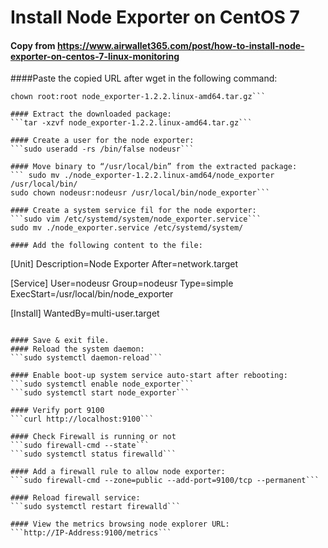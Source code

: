 # Install Node Exporter on CentOS 7

#### Copy from https://www.airwallet365.com/post/how-to-install-node-exporter-on-centos-7-linux-monitoring
####Paste the copied URL after wget in the following command:
```wget https://github.com/prometheus/node_exporter/releases/download/v1.2.2/node_exporter-1.2.2.linux-amd64.tar.gz
chown root:root node_exporter-1.2.2.linux-amd64.tar.gz```

#### Extract the downloaded package:
```tar -xzvf node_exporter-1.2.2.linux-amd64.tar.gz```

#### Create a user for the node exporter:
```sudo useradd -rs /bin/false nodeusr```

#### Move binary to “/usr/local/bin” from the extracted package:
``` sudo mv ./node_exporter-1.2.2.linux-amd64/node_exporter /usr/local/bin/
sudo chown nodeusr:nodeusr /usr/local/bin/node_exporter```

#### Create a system service fil for the node exporter:
```sudo vim /etc/systemd/system/node_exporter.service```
sudo mv ./node_exporter.service /etc/systemd/system/

#### Add the following content to the file:
```
[Unit]
Description=Node Exporter
After=network.target

[Service]
User=nodeusr
Group=nodeusr
Type=simple
ExecStart=/usr/local/bin/node_exporter

[Install]
WantedBy=multi-user.target
```

#### Save & exit file.
#### Reload the system daemon:
```sudo systemctl daemon-reload```

#### Enable boot-up system service auto-start after rebooting:
```sudo systemctl enable node_exporter```
```sudo systemctl start node_exporter```

#### Verify port 9100
```curl http://localhost:9100```

#### Check Firewall is running or not
```sudo firewall-cmd --state```
```sudo systemctl status firewalld```

#### Add a firewall rule to allow node exporter:
```sudo firewall-cmd --zone=public --add-port=9100/tcp --permanent```

#### Reload firewall service:
```sudo systemctl restart firewalld```

#### View the metrics browsing node explorer URL:
```http://IP-Address:9100/metrics```
